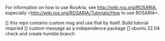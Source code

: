 
For information on how to use RosAria, see <http://wiki.ros.org/ROSARIA>,
especially <http://wiki.ros.org/ROSARIA/Tutorials/How to use ROSARIA>.

[] this repo contains custom msg and use that by itself. Build tutorial requried
[] custom message as a independence package
[] ubuntu 22.04 check and create humble branch